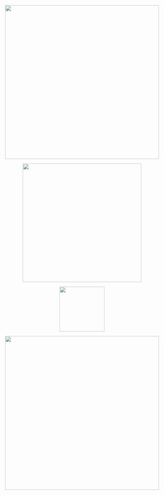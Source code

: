</p>
<p align="center">
<img width=480 img src="https://64.media.tumblr.com/5f7d267aaa01bd5649aa748ea1622381/7ab4d35d2938a558-f5/s500x750/15172594fdd2aaba0be95443f0ee1c55db46735b.pnj">
</p>

</p>
<p align="center">
<img width=370 img src="https://files.catbox.moe/t1wcye.png">
</p>

</p>
<p align="center">
<img width=140 img src="https://komarev.com/ghpvc/?username=exoean&color=c4c4c4&style=for-the-badge&label= ">
</p>

</p>
<p align="center">
<img width=480 img src="https://64.media.tumblr.com/4049852f6d51c92f51c49382395e07b0/7ab4d35d2938a558-6f/s500x750/29120e44eabfecd6f8611bcc22f02bfcb18c8b49.pnj">
</p>
